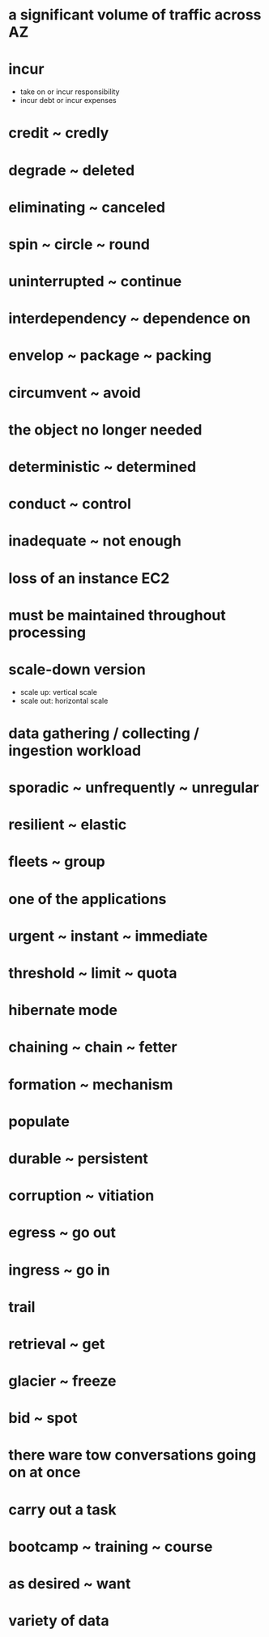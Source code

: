 # a significant volume of traffic across AZ

# incur

- take on or incur responsibility
- incur debt or incur expenses

# credit ~ credly

# degrade ~ deleted

# eliminating ~ canceled

# spin ~ circle ~ round

# uninterrupted ~ continue

# interdependency ~ dependence on

# envelop ~ package ~ packing

# circumvent ~ avoid

# the object no longer needed

# deterministic ~ determined

# conduct ~ control

# inadequate ~ not enough

# loss of an instance EC2

# must be maintained throughout processing

# scale-down version

- scale up: vertical scale
- scale out: horizontal scale

# data gathering / collecting / ingestion workload

# sporadic ~ unfrequently ~ unregular

# resilient ~ elastic

# fleets ~ group

# one of the applications

# urgent ~ instant ~ immediate

# threshold ~ limit ~ quota

# hibernate mode

# chaining ~ chain ~ fetter

# formation ~ mechanism

# populate

# durable ~ persistent

# corruption ~ vitiation

# egress ~ go out

# ingress ~ go in

# trail

# retrieval ~ get

# glacier ~ freeze

# bid ~ spot

# there ware tow conversations going on at once

# carry out a task

# bootcamp ~ training ~ course

# as desired ~ want

# variety of data
